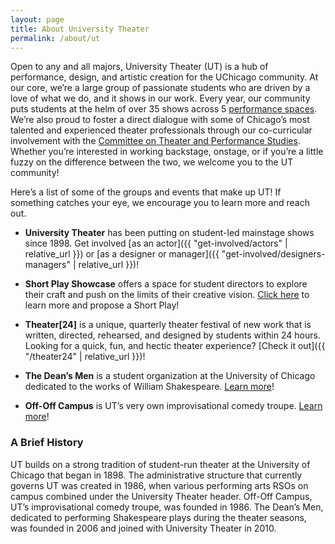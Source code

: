 ```yaml
---
layout: page
title: About University Theater
permalink: /about/ut
---
```


Open to any and all majors, University Theater (UT) is a hub of performance, design, and artistic creation for the UChicago community. At our core, we’re a large group of passionate students who are driven by a love of what we do, and it shows in our work. Every year, our community puts students at the helm of over 35 shows across 5 [performance spaces](/locations). We’re also proud to foster a direct dialogue with some of Chicago’s most talented and experienced theater professionals through our co-curricular involvement with the [Committee on Theater and Performance Studies](https://taps.uchicago.edu). Whether you’re interested in working backstage, onstage, or if you’re a little fuzzy on the difference between the two, we welcome you to the UT community!

Here’s a list of some of the groups and events that make up UT! If something catches your eye, we encourage you to learn more and reach out.

- **University Theater** has been putting on student-led mainstage shows since 1898. Get involved [as an actor]({{ "get-involved/actors" | relative_url }}) or [as a designer or manager]({{ "get-involved/designers-managers" | relative_url }})!

- **Short Play Showcase** offers a space for student directors to explore their craft and push on the limits of their creative vision. [Click here](/get-involved/proposers) to learn more and propose a Short Play!

- **Theater[24]** is a unique, quarterly theater festival of new work that is written, directed, rehearsed, and designed by students within 24 hours. Looking for a quick, fun, and hectic theater experience? [Check it out]({{ "/theater24" | relative_url }})!

- **The Dean’s Men** is a student organization at the University of Chicago dedicated to the works of William Shakespeare. [Learn more](https://www.facebook.com/thedeansmen/)!

- **Off-Off Campus** is UT’s very own improvisational comedy troupe. [Learn more](https://offoffcampus.org/)!

### A Brief History

UT builds on a strong tradition of student-run theater at the University of Chicago that began in 1898. The administrative structure that currently governs UT was created in 1986, when various performing arts RSOs on campus combined under the University Theater header. Off-Off Campus, UT’s improvisational comedy troupe, was founded in 1986. The Dean’s Men, dedicated to performing Shakespeare plays during the theater seasons, was founded in 2006 and joined with University Theater in 2010.
